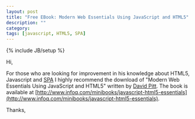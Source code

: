 ```yaml
---
layout: post
title: "Free EBook: Modern Web Essentials Using JavaScript and HTML5"
description: ""
category: 
tags: [javascript, HTML5, SPA]
---
```

{% include JB/setup %}

<script>
  (function(i,s,o,g,r,a,m){i['GoogleAnalyticsObject']=r;i[r]=i[r]||function(){
  (i[r].q=i[r].q||[]).push(arguments)},i[r].l=1*new Date();a=s.createElement(o),
  m=s.getElementsByTagName(o)[0];a.async=1;a.src=g;m.parentNode.insertBefore(a,m)
  })(window,document,'script','//www.google-analytics.com/analytics.js','ga');

  ga('create', 'UA-56746688-1', 'auto');
  ga('send', 'pageview');

</script>
  
Hi,

For those who are looking for improvement in his knowledge about HTML5, Javascript and [SPA](http://en.wikipedia.org/wiki/Single-page_application) I highly recommend the download of "Modern Web Essentials Using JavaScript and HTML5" written by [David Pitt](http://www.infoq.com/author/David-Pitt). The book is available at [http://www.infoq.com/minibooks/javascript-html5-essentials](http://www.infoq.com/minibooks/javascript-html5-essentials).

Thanks,